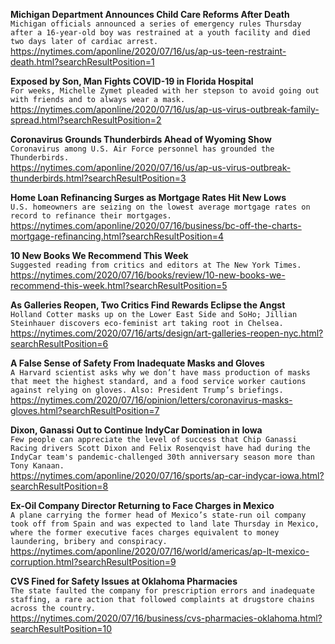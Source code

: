 **Michigan Department Announces Child Care Reforms After Death**\
`Michigan officials announced a series of emergency rules Thursday after a 16-year-old boy was restrained at a youth facility and died two days later of cardiac arrest. `\
https://nytimes.com/aponline/2020/07/16/us/ap-us-teen-restraint-death.html?searchResultPosition=1

**Exposed by Son, Man Fights COVID-19 in Florida Hospital**\
`For weeks, Michelle Zymet pleaded with her stepson to avoid going out with friends and to always wear a mask. `\
https://nytimes.com/aponline/2020/07/16/us/ap-us-virus-outbreak-family-spread.html?searchResultPosition=2

**Coronavirus Grounds Thunderbirds Ahead of Wyoming Show**\
`Coronavirus among U.S. Air Force personnel has grounded the Thunderbirds.`\
https://nytimes.com/aponline/2020/07/16/us/ap-us-virus-outbreak-thunderbirds.html?searchResultPosition=3

**Home Loan Refinancing Surges as Mortgage Rates Hit New Lows**\
`U.S. homeowners are seizing on the lowest average mortgage rates on record to refinance their mortgages.`\
https://nytimes.com/aponline/2020/07/16/business/bc-off-the-charts-mortgage-refinancing.html?searchResultPosition=4

**10 New Books We Recommend This Week**\
`Suggested reading from critics and editors at The New York Times.`\
https://nytimes.com/2020/07/16/books/review/10-new-books-we-recommend-this-week.html?searchResultPosition=5

**As Galleries Reopen, Two Critics Find Rewards Eclipse the Angst**\
`Holland Cotter masks up on the Lower East Side and SoHo; Jillian Steinhauer discovers eco-feminist art taking root in Chelsea.`\
https://nytimes.com/2020/07/16/arts/design/art-galleries-reopen-nyc.html?searchResultPosition=6

**A False Sense of Safety From Inadequate Masks and Gloves**\
`A Harvard scientist asks why we don’t have mass production of masks that meet the highest standard, and a food service worker cautions against relying on gloves. Also: President Trump’s briefings.`\
https://nytimes.com/2020/07/16/opinion/letters/coronavirus-masks-gloves.html?searchResultPosition=7

**Dixon, Ganassi Out to Continue IndyCar Domination in Iowa**\
`Few people can appreciate the level of success that Chip Ganassi Racing drivers Scott Dixon and Felix Rosenqvist have had during the IndyCar team's pandemic-challenged 30th anniversary season more than Tony Kanaan.`\
https://nytimes.com/aponline/2020/07/16/sports/ap-car-indycar-iowa.html?searchResultPosition=8

**Ex-Oil Company Director Returning to Face Charges in Mexico**\
`A plane carrying the former head of Mexico’s state-run oil company took off from Spain and was expected to land late Thursday in Mexico, where the former executive faces charges equivalent to money laundering, bribery and conspiracy.`\
https://nytimes.com/aponline/2020/07/16/world/americas/ap-lt-mexico-corruption.html?searchResultPosition=9

**CVS Fined for Safety Issues at Oklahoma Pharmacies**\
`The state faulted the company for prescription errors and inadequate staffing, a rare action that followed complaints at drugstore chains across the country.`\
https://nytimes.com/2020/07/16/business/cvs-pharmacies-oklahoma.html?searchResultPosition=10

